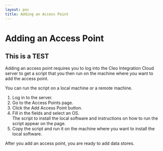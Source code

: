 ```yaml
---
layout: poc
title: Adding an Access Point
---
```


# Adding an Access Point

## This is a TEST

Adding an access point requires you to log into the Cleo Integration Cloud server to get a script that you then run on the machine where you want to add the access point.

You can run the script on a local machine or a remote machine.

1. Log in to the server.
2. Go to the Access Points page.
3. Click the Add Access Point button. 
4. Fill in the fields and select an OS.  
The script to install the local software and instructions on how to run the script appear on the page.  
5. Copy the script and run it on the machine where you want to install the local software.

After you add an access point, you are ready to add data stores.



